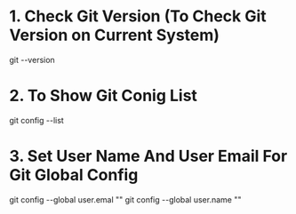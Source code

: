 # 1. Check Git Version (To Check Git Version on Current System)

git --version

# 2. To Show Git Conig List

git config --list

# 3. Set User Name And User Email For Git  Global Config

git config --global user.emal "<email>"
git config --global user.name "<name>"